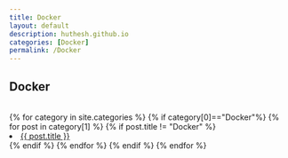 ```yaml
---
title: Docker
layout: default
description: huthesh.github.io
categories: [Docker]
permalink: /Docker
---
```


## Docker
<br>
<div class="well well-lg">
{% for category in site.categories %}
    {% if category[0]=="Docker"%}
      {% for post in category[1] %}
        {% if post.title != "Docker" %}
        <br>
        <li><a class="hlink" href="{{ post.url }}">{{ post.title }}</a></li>
        {% endif %}
      {% endfor %}
    {% endif %}
{% endfor %}
</div>